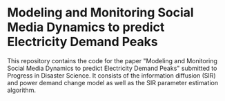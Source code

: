 # Modeling and Monitoring Social Media Dynamics to predict Electricity Demand Peaks

This repository contains the code for the paper 
"Modeling and Monitoring Social Media Dynamics to predict Electricity Demand Peaks" submitted 
to Progress in Disaster Science. 
It consists of the information diffusion (SIR) and power demand change model as 
well as the SIR parameter estimation algorithm.



